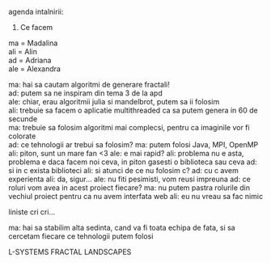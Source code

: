 agenda intalnirii:  
1. Ce facem  

ma = Madalina  
ali = Alin  
ad = Adriana  
ale = Alexandra  

ma: hai sa cautam algoritmi de generare fractali!  
ad: putem sa ne inspiram din tema 3 de la apd  
ale: chiar, erau algoritmii julia si mandelbrot, putem sa ii folosim  
ali: trebuie sa facem o aplicatie multithreaded ca sa putem genera in 60 de secunde  
ma: trebuie sa folosim algoritmi mai complecsi, pentru ca imaginile vor fi colorate  
ad: ce tehnologii ar trebui sa folosim?
ma: putem folosi Java, MPI, OpenMP
ali: piton, sunt un mare fan <3
ale: e mai rapid?
ali: problema nu e asta, problema e daca facem noi ceva, in piton gasesti o biblioteca sau ceva
ad: si in c exista biblioteci
ali: si atunci de ce nu folosim c?
ad: cu c avem experienta
ali: da, sigur...
ale: nu fiti pesimisti, vom reusi impreuna
ad: ce roluri vom avea in acest proiect fiecare?
ma: nu putem pastra rolurile din vechiul proiect pentru ca nu avem interfata web
ali: eu nu vreau sa fac nimic

liniste cri cri...

ma: hai sa stabilim alta sedinta, cand va fi toata echipa de fata, si sa cercetam fiecare ce tehnologii putem folosi

L-SYSTEMS
FRACTAL LANDSCAPES



